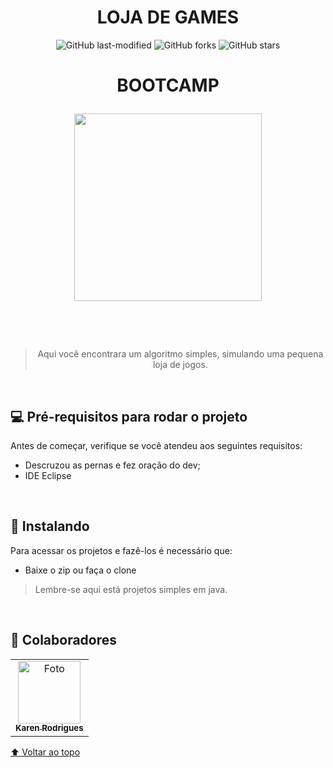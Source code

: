 <div align="center">
  
# LOJA DE GAMES


![GitHub last-modified](https://img.shields.io/aur/last-modified/template?label=ultima%20modificacao&style=social)
![GitHub forks](https://img.shields.io/github/forks/r4skaren/template-readme?style=social)
![GitHub stars](https://img.shields.io/github/stars/r4skaren/template-readme?label=estrelas&style=social)

<h1 align="CENTER">BOOTCAMP <p><img src="https://i.imgur.com/oGKvCzi.png" width="300"></h1>
   <br>

<br>

> Aqui você encontrara um algoritmo simples, simulando uma pequena loja de jogos.
<br>

</div>

## 💻 Pré-requisitos para rodar o projeto

Antes de começar, verifique se você atendeu aos seguintes requisitos:
<!---Adicionar, duplicar ou remover conforme necessário--->
* Descruzou as pernas e fez oração do dev;
* IDE Eclipse


<br>

## 🚀 Instalando

Para acessar os projetos e fazê-los é necessário que:

* Baixe o zip ou faça o clone

> Lembre-se aqui está projetos simples em java.

<br>

## 🤝 Colaboradores

<table>
  <tr>
    <td align="center">
      <a href="#">
        <img src="https://avatars.githubusercontent.com/u/86742652?v=4" width="100px;" height="100px" alt="Foto"/><br>
        <sub>
          <b>Karen Rodrigues</b>
        </sub>
      </a>
    </td>
  </tr>
</table>

[⬆ Voltar ao topo](#loja-de-games)<br>
